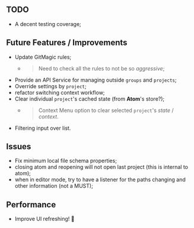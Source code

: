 ## TODO

- A decent testing coverage;

## Future Features / Improvements

- Update GitMagic rules;
  - > Need to check all the rules to not be so *aggressive*;
- Provide an API Service for managing outside `groups` and `projects`;
- Override settings by `project`;
- refactor switching context workflow;
- Clear individual `project`'s cached state (from **Atom**'s store?);
    - > Context Menu option to clear selected `project`'s *state* / *context*.
- Filtering input over list.

## Issues

- Fix minimum local file schema properties;
- closing atom and reopening will not open last project (this is internal to atom);
- when in editor mode, try to have a listener for the paths changing and other information (not a MUST);

## Performance

- Improve UI refreshing! :see_no_evil:
